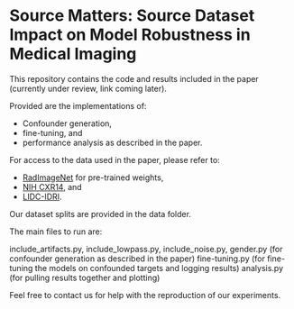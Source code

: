 # Source Matters: Source Dataset Impact on Model Robustness in Medical Imaging

This repository contains the code and results included in the paper (currently under review, link coming later).

Provided are the implementations of:

* Confounder generation,
* fine-tuning, and
* performance analysis as described in the paper.

For access to the data used in the paper, please refer to:
* [RadImageNet](https://github.com/BMEII-AI/RadImageNet) for pre-trained weights,
* [NIH CXR14](https://nihcc.app.box.com/v/ChestXray-NIHCC), and
* [LIDC-IDRI](https://wiki.cancerimagingarchive.net/pages/viewpage.action?pageId=1966254).

Our dataset splits are provided in the data folder.

The main files to run are:

include_artifacts.py, include_lowpass.py, include_noise.py, gender.py (for confounder generation as described in the paper)
fine-tuning.py (for fine-tuning the models on confounded targets and logging results)
analysis.py (for pulling results together and plotting)

Feel free to contact us for help with the reproduction of our experiments.
